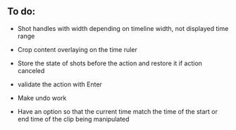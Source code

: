 

## To do:

- Shot handles with width depending on timeline width, not displayed time range

- Crop content overlaying on the time ruler

- Store the state of shots before the action and restore it if action canceled

- validate the action with Enter

- Make undo work

- Have an option so that the current time match the time of the start or end time of the clip being manipulated
